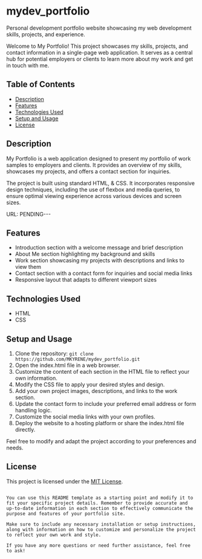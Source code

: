 
# mydev_portfolio

Personal development portfolio website showcasing my web development skills, projects, and experience.

Welcome to My Portfolio! This project showcases my skills, projects, and contact information in a single-page web application. It serves as a central hub for potential employers or clients to learn more about my work and get in touch with me.

## Table of Contents

- [Description](#description)
- [Features](#features)
- [Technologies Used](#technologies-used)
- [Setup and Usage](#setup-and-usage)
- [License](#license)

## Description

My Portfolio is a web application designed to present my portfolio of work samples to employers and clients. It provides an overview of my skills, showcases my projects, and offers a contact section for inquiries.

The project is built using standard HTML, & CSS. It incorporates responsive design techniques, including the use of flexbox and media queries, to ensure optimal viewing experience across various devices and screen sizes.

URL: PENDING---

## Features

- Introduction section with a welcome message and brief description
- About Me section highlighting my background and skills
- Work section showcasing my projects with descriptions and links to view them
- Contact section with a contact form for inquiries and social media links
- Responsive layout that adapts to different viewport sizes

## Technologies Used

- HTML
- CSS

## Setup and Usage

1. Clone the repository: `git clone https://github.com/MKYRENE/mydev_portfolio.git`
2. Open the index.html file in a web browser.
3. Customize the content of each section in the HTML file to reflect your own information.
4. Modify the CSS file to apply your desired styles and design.
5. Add your own project images, descriptions, and links to the work section.
6. Update the contact form to include your preferred email address or form handling logic.
7. Customize the social media links with your own profiles.
8. Deploy the website to a hosting platform or share the index.html file directly.

Feel free to modify and adapt the project according to your preferences and needs.

## License

This project is licensed under the [MIT License](LICENSE).
```

You can use this README template as a starting point and modify it to fit your specific project details. Remember to provide accurate and up-to-date information in each section to effectively communicate the purpose and features of your portfolio site.

Make sure to include any necessary installation or setup instructions, along with information on how to customize and personalize the project to reflect your own work and style.

If you have any more questions or need further assistance, feel free to ask!